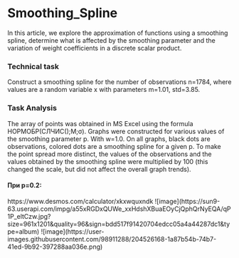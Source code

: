 # Smoothing_Spline
In this article, we explore the approximation of functions using a smoothing spline, determine what is affected by the smoothing parameter and the variation of weight coefficients in a discrete scalar product.

<h3>Technical task</h3>
Construct a smoothing spline for the number of observations n=1784, where values are a random variable x with parameters m=1.01, std=3.85.
<h3>Task Analysis</h3>

The array of points was obtained in MS Excel using the formula НОРМОБР(СЛЧИС();M;σ).
Graphs were constructed for various values of the smoothing parameter p. With w=1.0.
On all graphs, black dots are observations, colored dots are a smoothing spline for a given p. To make the point spread more distinct, the values of the observations and the values obtained by the smoothing spline were multiplied by 100 (this changed the scale, but did not affect the overall
graph trends).

<h4>При p=0.2:</h4>
https://www.desmos.com/calculator/xkxwquxndk
![image](https://sun9-63.userapi.com/impg/a55xRGDxQUWe_xxHdshXBuaEOyCjQphQrNyEQA/qP1P_eltCzw.jpg?size=961x1201&quality=96&sign=bdd517f91420704edcc05a4a44287dc1&type=album)
![image](https://user-images.githubusercontent.com/98911288/204526168-1a87b54b-74b7-41ed-9b92-397288aa036e.png)
